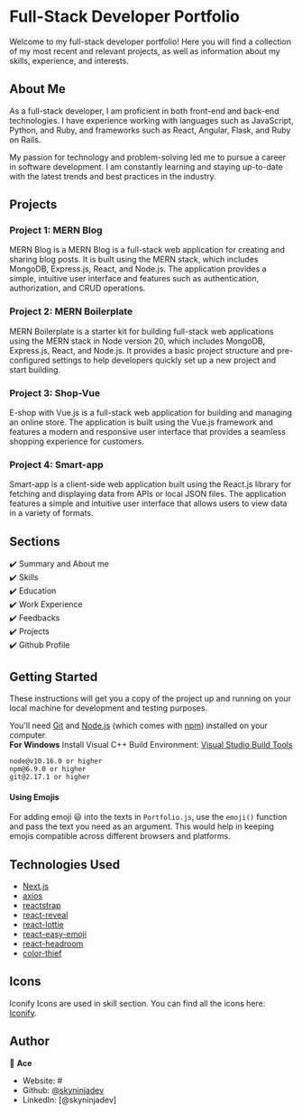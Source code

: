 # Full-Stack Developer Portfolio

Welcome to my full-stack developer portfolio! Here you will find a collection of my most recent and relevant projects, as well as information about my skills, experience, and interests.

## About Me

As a full-stack developer, I am proficient in both front-end and back-end technologies. I have experience working with languages such as JavaScript, Python, and Ruby, and frameworks such as React, Angular, Flask, and Ruby on Rails.

My passion for technology and problem-solving led me to pursue a career in software development. I am constantly learning and staying up-to-date with the latest trends and best practices in the industry.

## Projects

### Project 1: MERN Blog

MERN Blog is a MERN Blog is a full-stack web application for creating and sharing blog posts. It is built using the MERN stack, which includes MongoDB, Express.js, React, and Node.js. The application provides a simple, intuitive user interface and features such as authentication, authorization, and CRUD operations.

### Project 2: MERN Boilerplate

MERN Boilerplate is a starter kit for building full-stack web applications using the MERN stack in Node version 20, which includes MongoDB, Express.js, React, and Node.js. It provides a basic project structure and pre-configured settings to help developers quickly set up a new project and start building.

### Project 3: Shop-Vue

E-shop with Vue.js is a full-stack web application for building and managing an online store. The application is built using the Vue.js framework and features a modern and responsive user interface that provides a seamless shopping experience for customers.

### Project 4: Smart-app

Smart-app is a client-side web application built using the React.js library for fetching and displaying data from APIs or local JSON files. The application features a simple and intuitive user interface that allows users to view data in a variety of formats.

## Sections

✔️ Summary and About me\
✔️ Skills\
✔️ Education\
✔️ Work Experience\
✔️ Feedbacks\
✔️ Projects\
✔️ Github Profile

## Getting Started

These instructions will get you a copy of the project up and running on your local machine for development and testing purposes.

You'll need [Git](https://git-scm.com) and [Node.js](https://nodejs.org/en/download/) (which comes with [npm](http://npmjs.com)) installed on your computer.
<br>
**For Windows** Install Visual C++ Build Environment: [Visual Studio Build Tools](https://visualstudio.microsoft.com/thank-you-downloading-visual-studio/?sku=BuildTools)

```
node@v10.16.0 or higher
npm@6.9.0 or higher
git@2.17.1 or higher
```

#### Using Emojis

For adding emoji 😃 into the texts in `Portfolio.js`, use the `emoji()` function and pass the text you need as an argument. This would help in keeping emojis compatible across different browsers and platforms.

## Technologies Used

- [Next.js](https://nextjs.org/)
- [axios](https://www.npmjs.com/package/axios)
- [reactstrap](https://reactstrap.github.io/)
- [react-reveal](https://www.react-reveal.com/)
- [react-lottie](https://www.npmjs.com/package/react-lottie)
- [react-easy-emoji](https://github.com/appfigures/react-easy-emoji)
- [react-headroom](https://github.com/KyleAMathews/react-headroom)
- [color-thief](https://github.com/lokesh/color-thief)

## Icons

Iconify Icons are used in skill section. You can find all the icons here: [Iconify](https://icon-sets.iconify.design/).

## Author

👤 **Ace**

- Website: #
- Github: [@skyninjadev](#)
- LinkedIn: [@skyninjadev]
